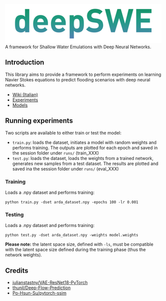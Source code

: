 <img src="logo.png" width="512"/>
A framework for Shallow Water Emulations with Deep Neural Networks.

## Introduction

This library aims to provide a framework to perform experiments on learning Navier Stokes equations to predict flooding scenarios with deep neural networks.

- [Wiki (Italian)](https://github.com/halixness/deepSWE/wiki)
- [Experiments](https://github.com/halixness/deepSWE/tree/main/runs)
- [Models](https://github.com/halixness/deepSWE/tree/main/models)

## Running experiments

Two scripts are available to either train or test the model:

- `train.py`: loads the dataset, initiates a model with random weights and performs training. The outputs are plotted for each epoch and saved in the session folder under `runs/` (train_XXX)
- `test.py`: loads the dataset, loads the weights from a trained network, generates new samples from a test dataset. The results are plotted and saved ina the session folder under `runs/` (eval_XXX)

### Training

Loads a .npy dataset and performs training:
```
python train.py -dset arda_dataset.npy -epochs 100 -lr 0.001
```

### Testing

Loads a .npy dataset and performs training:
```
python test.py -dset arda_dataset.npy -weights model.weights
```

**Please note:** the latent space size, defined with `-ls`, must be compatible with the latent space size defined during the training phase (thus the network weights).


## Credits

- [julianstastny/VAE-ResNet18-PyTorch](https://github.com/julianstastny/VAE-ResNet18-PyTorch)
- [thunil/Deep-Flow-Prediction](https://github.com/thunil/Deep-Flow-Prediction)
- [Po-Hsun-Su/pytorch-ssim](https://github.com/Po-Hsun-Su/pytorch-ssim)

